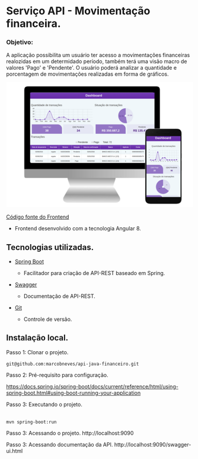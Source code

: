 # Serviço API - Movimentação financeira.

### Objetivo:
A aplicação possibilita um usuário ter acesso a movimentações financeiras realozidas em um determidado período, também terá uma visão macro de valores 'Pago' e 'Pendente'.
O usuário poderá analizar a quantidade e porcentagem de movimentações realizadas em forma de gráficos.

<img width="900" src="./image/dashboard.png" alt="Dashboard">


[Código fonte do Frontend](https://github.com/marcobneves/frontend-angular-financeiro)
  *  Frontend desenvolvido com a tecnologia Angular 8.


## Tecnologias utilizadas.

* [Spring Boot](https://gionkunz.github.io/chartist-js/)
  *  Facilitador para criação de API-REST baseado em Spring.

* [Swagger](https://swagger.io)
  * Documentação de API-REST.

* [Git](https://git-scm.com)
  * Controle de versão.


## Instalação local.

Passo 1: Clonar o projeto.

```
git@github.com:marcobneves/api-java-financeiro.git

```
Passo 2: Pré-requisito para configuração.

https://docs.spring.io/spring-boot/docs/current/reference/html/using-spring-boot.html#using-boot-running-your-application

Passo 3: Executando o projeto.

```

mvn spring-boot:run

```

Passo 3: Acessando o projeto. http://localhost:9090

Passo 3: Acessando documentação da API. http://localhost:9090/swagger-ui.html
